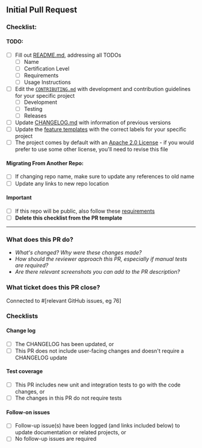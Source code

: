 ## Initial Pull Request

### Checklist:

#### TODO:
- [ ] Fill out [README.md](../README.md), addressing all TODOs
  - [ ] Name
  - [ ] Certification Level
  - [ ] Requirements
  - [ ] Usage Instructions
- [ ] Edit the [`CONTRIBUTING.md`](../CONTRIBUTING.md) with development and contribution
  guidelines for your specific project
  - [ ] Development
  - [ ] Testing
  - [ ] Releases
- [ ] Update [CHANGELOG.md](../CHANGELOG.md) with information of previous versions
- [ ] Update the [feature templates](./ISSUE_TEMPLATE/) with the correct labels
  for your specific project
- [ ] The project comes by default with an [Apache 2.0 License](../LICENSE) - if you would
  prefer to use some other license, you'll need to revise this file

#### Migrating From Another Repo:
- [ ] If changing repo name, make sure to update any references to old name
- [ ] Update any links to new repo location

#### Important
- [ ] If this repo will be public, also follow these [requirements](https://github.com/cyberark/employee-guidelines/blob/master/guidelines/public_repos_checklist.md)
- [ ] **Delete this checklist from the PR template**
  
---

### What does this PR do?
- _What's changed? Why were these changes made?_
- _How should the reviewer approach this PR, especially if manual tests are required?_
- _Are there relevant screenshots you can add to the PR description?_

### What ticket does this PR close?
Connected to #[relevant GitHub issues, eg 76]

### Checklists

#### Change log
- [ ] The CHANGELOG has been updated, or
- [ ] This PR does not include user-facing changes and doesn't require a CHANGELOG update

#### Test coverage
- [ ] This PR includes new unit and integration tests to go with the code changes, or
- [ ] The changes in this PR do not require tests

#### Follow-on issues
- [ ] Follow-up issue(s) have been logged (and links included below) to update documentation or related projects, or
- [ ] No follow-up issues are required